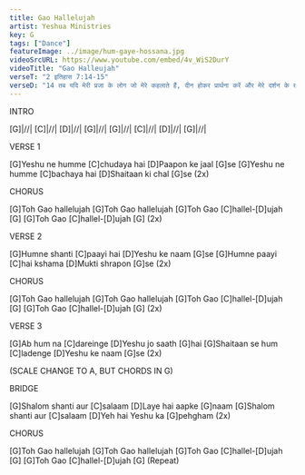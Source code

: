 ```yaml
---
title: Gao Hallelujah
artist: Yeshua Ministries
key: G
tags: ["Dance"]
featureImage: ../image/hum-gaye-hossana.jpg
videoSrcURL: https://www.youtube.com/embed/4v_WiS2DurY 
videoTitle: "Gao Halleujah"
verseT: "2 इतिहास 7:14-15"
verseD: "14 तब यदि मेरी प्रजा के लोग जो मेरे कहलाते हैं, दीन होकर प्रार्थना करें और मेरे दर्शन के खोजी होकर अपनी बुरी चाल से फिरें, तो मैं स्वर्ग में से सुनकर उनका पाप क्षमा करूँगा और उनके देश को ज्यों का त्यों कर दूँगा। 15 अब से जो प्रार्थना इस स्थान में की जाएगी, उस पर मेरी आँखें खुली और मेरे कान लगे रहेंगे।  "
---
```


INTRO

[G]|//|  [C]|//|  [D]|//|  [G]|//|
[G]|//|  [C]|//|  [D]|//|  [G]|//|


VERSE 1

[G]Yeshu ne humme [C]chudaya hai
[D]Paapon ke jaal [G]se
[G]Yeshu ne humme [C]bachaya hai
[D]Shaitaan ki chal [G]se (2x)


CHORUS

[G]Toh Gao hallelujah
[G]Toh Gao hallelujah
[G]Toh Gao [C]hallel-[D]ujah [G]
[G]Toh Gao [C]hallel-[D]ujah [G]  (2x)


VERSE 2

[G]Humne shanti [C]paayi hai
[D]Yeshu ke naam [G]se
[G]Humne paayi [C]hai kshama
[D]Mukti shrapon [G]se (2x)


CHORUS

[G]Toh Gao hallelujah
[G]Toh Gao hallelujah
[G]Toh Gao [C]hallel-[D]ujah [G]
[G]Toh Gao [C]hallel-[D]ujah [G]  (2x)


VERSE 3

[G]Ab hum na [C]dareinge
[D]Yeshu jo saath [G]hai
[G]Shaitaan se hum [C]ladenge
[D]Yeshu ke naam [G]se (2x)


(SCALE CHANGE TO A, BUT CHORDS IN G)


BRIDGE

[G]Shalom shanti aur [C]salaam 
[D]Laye hai aapke [G]naam
[G]Shalom shanti aur [C]salaam
[D]Yeh hai Yeshu ka [G]pehgham (2x)


CHORUS

[G]Toh Gao hallelujah
[G]Toh Gao hallelujah
[G]Toh Gao [C]hallel-[D]ujah [G]
[G]Toh Gao [C]hallel-[D]ujah [G]  (Repeat)
